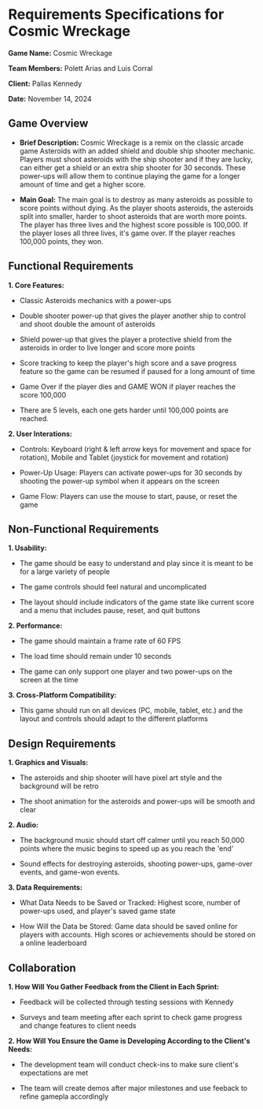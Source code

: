 # **Requirements Specifications for Cosmic Wreckage**

**Game Name:** Cosmic Wreckage

**Team Members:** Polett Arias and Luis Corral

**Client:** Pallas Kennedy

**Date:** November 14, 2024

## **Game Overview**
-  **Brief Description:** Cosmic Wreckage is a remix on the classic arcade game Asteroids with an added shield and double ship shooter mechanic. Players must shoot asteroids with the ship shooter and if they are lucky, can either get a shield or an extra ship shooter for 30 seconds. These power-ups will allow them to continue playing the game for a longer amount of time and get a higher score.

- **Main Goal:** The main goal is to destroy as many asteroids as possible to score points without dying. As the player shoots asteroids, the asteroids split into smaller, harder to shoot asteroids that are worth more points. The player has three lives and the highest score possible is 100,000. If the player loses all three lives, it's game over. If the player reaches 100,000 points, they won.

## **Functional Requirements**
**1. Core Features:**

- Classic Asteroids mechanics with a power-ups

- Double shooter power-up that gives the player another ship to control and shoot double the amount of asteroids

- Shield power-up that gives the player a protective shield from the asteroids in order to live longer and score more points

- Score tracking to keep the player's high score and a save progress feature so the game can be resumed if paused for a long amount of time

- Game Over if the player dies and GAME WON if player reaches the score 100,000

- There are 5 levels, each one gets harder until 100,000 points are reached.

**2. User Interations:**

- Controls: Keyboard (right &  left arrow keys for movement and space for rotation), Mobile and Tablet (joystick for movement and rotation)

- Power-Up Usage: Players can activate power-ups for 30 seconds by shooting the power-up symbol when it appears on the screen

- Game Flow: Players can use the mouse to start, pause, or reset the game

## **Non-Functional Requirements**

**1. Usability:** 

- The game should be easy to understand and play since it is meant to be for a large variety of people

- The game controls should feel natural and uncomplicated

- The layout should include indicators of the game state like current score and a menu that includes pause, reset, and quit buttons

**2. Performance:**

- The game should maintain a frame rate of 60 FPS

- The load time should remain under 10 seconds

- The game can only support one player and two power-ups on the screen at the time 

**3. Cross-Platform Compatibility:**

- This game should run on all devices (PC, mobile, tablet, etc.) and the layout and controls should adapt to the different platforms

## **Design Requirements**

**1. Graphics and Visuals:**

- The asteroids and ship shooter will have pixel art style and the background will be retro

- The shoot animation for the asteroids and power-ups will be smooth and clear

**2. Audio:**

- The background music should start off calmer until you reach 50,000 points where the music begins to speed up as you reach the 'end'

- Sound effects for destroying asteroids, shooting power-ups, game-over events, and game-won events.

**3. Data Requirements:**

- What Data Needs to be Saved or Tracked: Highest score, number of power-ups used, and player's saved game state

- How Will the Data be Stored: Game data should be saved online for players with accounts. High scores or achievements should be stored on a online leaderboard

## **Collaboration**

**1. How Will You Gather Feedback from the Client in Each Sprint:**

- Feedback will be collected through testing sessions with Kennedy

- Surveys and team meeting after each sprint to check game progress and change features to client needs

**2. How Will You Ensure the Game is Developing According to the Client's Needs:**

- The development team will conduct check-ins to make sure client's expectations are met

- The team will create demos after major milestones and use feeback to refine gamepla accordingly